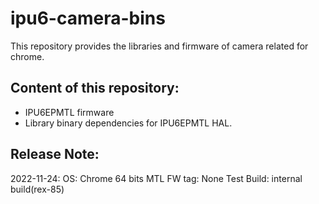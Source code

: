 # ipu6-camera-bins

This repository provides the libraries and firmware of camera related for chrome.

## Content of this repository:
* IPU6EPMTL firmware
* Library binary dependencies for IPU6EPMTL HAL.

## Release Note:
2022-11-24:
OS:           Chrome 64 bits
MTL FW tag:   None
Test Build:   internal build(rex-85)

